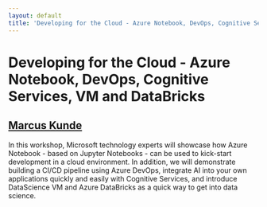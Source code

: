 ```yaml
---
layout: default
title: 'Developing for the Cloud - Azure Notebook, DevOps, Cognitive Services, VM and DataBricks'
---
```


# Developing for the Cloud - Azure Notebook, DevOps, Cognitive Services, VM and DataBricks

## [Marcus Kunde](../../speaker/WKBCMC/)

In this workshop, Microsoft technology experts will showcase how Azure Notebook - based on Jupyter Notebooks - can be used to kick-start development in a cloud environment. In addition, we will demonstrate building a CI/CD pipeline using Azure DevOps, integrate AI into your own applications quickly and easily with Cognitive Services, and introduce DataScience VM and Azure DataBricks as a quick way to get into data science.